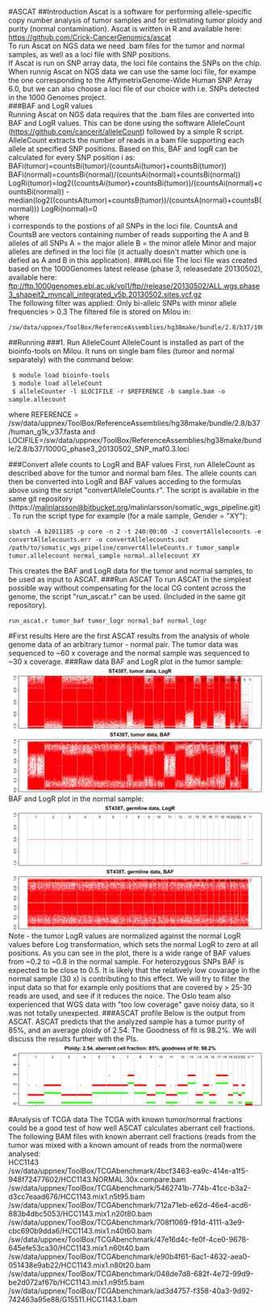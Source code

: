 #ASCAT
##Introduction
Ascat is a software for performing allele-specific copy number analysis of tumor samples and for estimating tumor ploidy and purity (normal contamination). Ascat is written in R and available here: https://github.com/Crick-CancerGenomics/ascat    
To run Ascat on NGS data we need .bam files for the tumor and normal samples, as well as a loci file with SNP positions.  
If Ascat is run on SNP array data, the loci file contains the SNPs on the chip. When runnig Ascat on NGS data we can use the same loci file, for exampe the one corresponding to the AffymetrixGenome-Wide Human SNP Array 6.0, but we can also choose a loci file of our choice with i.e. SNPs detected in the 1000 Genomes project.  
###BAF and LogR values  
Running Ascat on NGS data requires that the .bam files are converted into BAF and LogR values. This can be done using the software AlleleCount (https://github.com/cancerit/alleleCount) followed by a simple R script. AlleleCount extracts the number of reads in a bam file supporting each allele at specified SNP positions. Based on this, BAF and logR can be calculated for every SNP position i as:  
BAFi(tumor)=countsBi(tumor)/(countsAi(tumor)+countsBi(tumor))
BAFi(normal)=countsBi(normal)/(countsAi(normal)+countsBi(normal))
LogRi(tumor)=log2((countsAi(tumor)+countsBi(tumor))/(countsAi(normal)+countsBi(normal)) - median(log2((countsA(tumor)+countsB(tumor))/(countsA(normal)+countsB(normal)))
LogRi(normal)=0  
where    
i corresponds to the postions of all SNPs in the loci file. 
CountsA and CountsB are vectors containing number of reads supporting the A and B alleles of all SNPs 
A = the major allele 
B = the minor allele 
Minor and major alleles are defined in the loci file (it actually doesn't matter which one is defied as A and B in this application). 
###Loci file
The loci file was created based on the 1000Genomes latest release (phase 3, releasedate 20130502), available here:  
ftp://ftp.1000genomes.ebi.ac.uk/vol1/ftp//release/20130502/ALL.wgs.phase3_shapeit2_mvncall_integrated_v5b.20130502.sites.vcf.gz  
The following filter was applied: Only bi-allelc SNPs with minor allele frequencies > 0.3
The filtered file is stored on Milou in:
```
/sw/data/uppnex/ToolBox/ReferenceAssemblies/hg38make/bundle/2.8/b37/1000G_phase3_20130502_SNP_maf0.3.loci
```
##Running
###1. Run AlleleCount
AlleleCount is installed as part of the bioinfo-tools on Milou. It runs on single bam files (tumor and normal separately) with the command below:
```
 $ module load bioinfo-tools
 $ module load alleleCount
 $ alleleCounter -l $LOCIFILE -r $REFERENCE -b sample.bam -o sample.allecount
```
where REFERENCE = /sw/data/uppnex/ToolBox/ReferenceAssemblies/hg38make/bundle/2.8/b37/human_g1k_v37.fasta
and LOCIFILE=/sw/data/uppnex/ToolBox/ReferenceAssemblies/hg38make/bundle/2.8/b37/1000G_phase3_20130502_SNP_maf0.3.loci

###Convert allele counts to LogR and BAF values
First, run AlleleCount as described above for the tumor and normal bam files.
The allele counts can then be converted into LogR and BAF values acceding to the formulas above using the script "convertAlleleCounts.r". The script is available in the same git repository (https://malinlarsson@bitbucket.org/malinlarsson/somatic_wgs_pipeline.git). 
To run the script type for example (for a male sample, Gender = "XY"):
```
sbatch -A b2011185 -p core -n 2 -t 240:00:00 -J convertAllelecounts -e convertAllelecounts.err -o convertAllelecounts.out /path/to/somatic_wgs_pipeline/convertAlleleCounts.r tumor_sample tumor.allelecount normal_sample normal.allelecount XY
```
This creates the BAF and LogR data for the tumor and normal samples, to be used as input to ASCAT.
###Run ASCAT
To run ASCAT in the simplest possible way without compensating for the local CG content across the genome, the script "run_ascat.r" can be used. (Included in the same git repository).
```
run_ascat.r tumor_baf tumor_logr normal_baf normal_logr
```
#First results
Here are the first ASCAT results from the analysis of whole genome data of an arbitrary tumor - normal pair. 
The tumor data was sequenced to ~60 x coverage and the normal sample was sequenced to ~30 x coverage. 
###Raw data
BAF and LogR plot in the tumor sample: 
![Tumor raw data](ascat.tumor.png)
BAF and LogR plot in the normal sample:
![Normal raw data](ascat.germline.png)
Note - the tumor LogR values are normalized against the normal LogR values before Log transformation, which sets the normal LogR to zero at all positions. 
As you can see in the plot, there is a wide range of BAF values from ~0.2 to ~0.8 in the normal sample. For heterozygous SNPs BAF is expected to be close to 0.5. It is likely that the relatively low covarage in the normal sample (30 x) is contributing to this effect. We will try to filter the input data so that for example only positions that are covered by > 25-30 reads are used, and see if it reduces the noice. 
The Oslo team also experienced that WGS data with "too low coverage" gave noisy data, so it was not totally unexpected. 
###ASCAT profile
Below is the output from ASCAT. ASCAT predicts that the analyzed sample has a tumor purity of 85%, and an average ploidy of 2.54. The Goodness of fit is 98.2%. 
We will discuss the results further with the PIs. 
![ASCAT profile](ASCATprofile.png)

#Analysis of TCGA data
The TCGA with known tumor/normal fractions could be a good test of how well ASCAT calculates aberrant cell fractions. The following BAM files with known aberrant cell fractions (reads from the tumor was mixed with a known amount of reads from the normal)were analysed:  
HCC1143  
/sw/data/uppnex/ToolBox/TCGAbenchmark/4bcf3463-ea9c-414e-a1f5-948f72477602/HCC1143.NORMAL.30x.compare.bam  
/sw/data/uppnex/ToolBox/TCGAbenchmark/5462741b-774b-41cc-b3a2-d3cc7eaad676/HCC1143.mix1.n5t95.bam  
/sw/data/uppnex/ToolBox/TCGAbenchmark/712a71eb-e62d-46e4-acd6-883b4dbc5053/HCC1143.mix1.n20t80.bam  
/sw/data/uppnex/ToolBox/TCGAbenchmark/708f1069-f91d-4111-a3e9-cbc690b9dda6/HCC1143.mix1.n40t60.bam  
/sw/data/uppnex/ToolBox/TCGAbenchmark/47e16d4c-fe0f-4ce0-9678-645efe53ca30/HCC1143.mix1.n60t40.bam  
/sw/data/uppnex/ToolBox/TCGAbenchmark/e90b4f61-6ac1-4632-aea0-051438e9ab22/HCC1143.mix1.n80t20.bam  
/sw/data/uppnex/ToolBox/TCGAbenchmark/048de7d8-682f-4e72-99d9-be2d072af67b/HCC1143.mix1.n95t5.bam  
/sw/data/uppnex/ToolBox/TCGAbenchmark/ad3d4757-f358-40a3-9d92-742463a95e88/G15511.HCC1143.1.bam  


